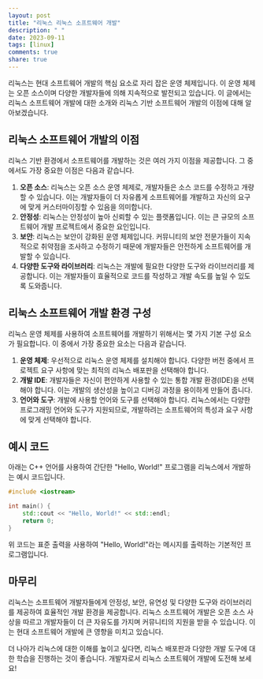 ```yaml
---
layout: post
title: "리눅스 리눅스 소프트웨어 개발"
description: " "
date: 2023-09-11
tags: [linux]
comments: true
share: true
---
```


리눅스는 현대 소프트웨어 개발의 핵심 요소로 자리 잡은 운영 체제입니다. 이 운영 체제는 오픈 소스이며 다양한 개발자들에 의해 지속적으로 발전되고 있습니다. 이 글에서는 리눅스 소프트웨어 개발에 대한 소개와 리눅스 기반 소프트웨어 개발의 이점에 대해 알아보겠습니다.

## 리눅스 소프트웨어 개발의 이점

리눅스 기반 환경에서 소프트웨어를 개발하는 것은 여러 가지 이점을 제공합니다. 그 중에서도 가장 중요한 이점은 다음과 같습니다.

1. **오픈 소스**: 리눅스는 오픈 소스 운영 체제로, 개발자들은 소스 코드를 수정하고 개량할 수 있습니다. 이는 개발자들이 더 자유롭게 소프트웨어를 개발하고 자신의 요구에 맞게 커스터마이징할 수 있음을 의미합니다.
2. **안정성**: 리눅스는 안정성이 높아 신뢰할 수 있는 플랫폼입니다. 이는 큰 규모의 소프트웨어 개발 프로젝트에서 중요한 요인입니다.
3. **보안**: 리눅스는 보안이 강화된 운영 체제입니다. 커뮤니티의 보안 전문가들이 지속적으로 취약점을 조사하고 수정하기 때문에 개발자들은 안전하게 소프트웨어를 개발할 수 있습니다.
4. **다양한 도구와 라이브러리**: 리눅스는 개발에 필요한 다양한 도구와 라이브러리를 제공합니다. 이는 개발자들이 효율적으로 코드를 작성하고 개발 속도를 높일 수 있도록 도와줍니다.

## 리눅스 소프트웨어 개발 환경 구성

리눅스 운영 체제를 사용하여 소프트웨어를 개발하기 위해서는 몇 가지 기본 구성 요소가 필요합니다. 이 중에서 가장 중요한 요소는 다음과 같습니다.

1. **운영 체제**: 우선적으로 리눅스 운영 체제를 설치해야 합니다. 다양한 버전 중에서 프로젝트 요구 사항에 맞는 최적의 리눅스 배포판을 선택해야 합니다.
2. **개발 IDE**: 개발자들은 자신이 편안하게 사용할 수 있는 통합 개발 환경(IDE)을 선택해야 합니다. 이는 개발의 생산성을 높이고 디버깅 과정을 용이하게 만들어 줍니다.
3. **언어와 도구**: 개발에 사용할 언어와 도구를 선택해야 합니다. 리눅스에서는 다양한 프로그래밍 언어와 도구가 지원되므로, 개발하려는 소프트웨어의 특성과 요구 사항에 맞게 선택해야 합니다.

## 예시 코드

아래는 C++ 언어를 사용하여 간단한 "Hello, World!" 프로그램을 리눅스에서 개발하는 예시 코드입니다.

```cpp
#include <iostream>

int main() {
    std::cout << "Hello, World!" << std::endl;
    return 0;
}
```

위 코드는 표준 출력을 사용하여 "Hello, World!"라는 메시지를 출력하는 기본적인 프로그램입니다.

## 마무리

리눅스는 소프트웨어 개발자들에게 안정성, 보안, 유연성 및 다양한 도구와 라이브러리를 제공하여 효율적인 개발 환경을 제공합니다. 리눅스 소프트웨어 개발은 오픈 소스 사상을 따르고 개발자들이 더 큰 자유도를 가지며 커뮤니티의 지원을 받을 수 있습니다. 이는 현대 소프트웨어 개발에 큰 영향을 미치고 있습니다.

더 나아가 리눅스에 대한 이해를 높이고 싶다면, 리눅스 배포판과 다양한 개발 도구에 대한 학습을 진행하는 것이 좋습니다. 개발자로서 리눅스 소프트웨어 개발에 도전해 보세요!